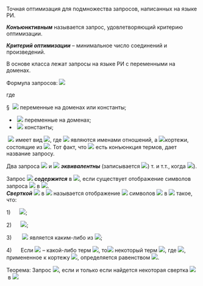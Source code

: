Точная оптимизация для подмножества запросов, написанных на языке РИ.


**_Конъюнктивным_** называется запрос, удовлетворяющий критерию оптимизации.

**_Критерий оптимизации_** – минимальное число соединений и произведений.

В основе класса лежат запросы на языке РИ с переменными на доменах.

Формула запросов: ![](file:///C:/Users/BADF~1/AppData/Local/Temp/msohtmlclip1/01/clip_image002.png) 

где

§  ![](file:///C:/Users/BADF~1/AppData/Local/Temp/msohtmlclip1/01/clip_image004.png) переменные на доменах или константы;

-  ![](file:///C:/Users/BADF~1/AppData/Local/Temp/msohtmlclip1/01/clip_image006.png) переменные на доменах;
-  ![](file:///C:/Users/BADF~1/AppData/Local/Temp/msohtmlclip1/01/clip_image008.png) константы;

 ![](file:///C:/Users/BADF~1/AppData/Local/Temp/msohtmlclip1/01/clip_image010.png) имеет вид ![](file:///C:/Users/BADF~1/AppData/Local/Temp/msohtmlclip1/01/clip_image012.png), где ![](file:///C:/Users/BADF~1/AppData/Local/Temp/msohtmlclip1/01/clip_image014.png) являются именами отношений, а ![](file:///C:/Users/BADF~1/AppData/Local/Temp/msohtmlclip1/01/clip_image016.png)кортежи, состоящие из ![](file:///C:/Users/BADF~1/AppData/Local/Temp/msohtmlclip1/01/clip_image018.png). Тот факт, что ![](file:///C:/Users/BADF~1/AppData/Local/Temp/msohtmlclip1/01/clip_image010.png) есть конъюнкция термов, дает название запросу.

Два запроса ![](file:///C:/Users/BADF~1/AppData/Local/Temp/msohtmlclip1/01/clip_image020.png) и ![](file:///C:/Users/BADF~1/AppData/Local/Temp/msohtmlclip1/01/clip_image022.png) **_эквивалентны_** (записывается ![](file:///C:/Users/BADF~1/AppData/Local/Temp/msohtmlclip1/01/clip_image024.png)) т. и т.т., когда ![](file:///C:/Users/BADF~1/AppData/Local/Temp/msohtmlclip1/01/clip_image026.png)).

Запрос ![](file:///C:/Users/BADF~1/AppData/Local/Temp/msohtmlclip1/01/clip_image020.png) **_содержится_** в ![](file:///C:/Users/BADF~1/AppData/Local/Temp/msohtmlclip1/01/clip_image022.png), если существует отображение символов запроса ![](file:///C:/Users/BADF~1/AppData/Local/Temp/msohtmlclip1/01/clip_image022.png) в ![](file:///C:/Users/BADF~1/AppData/Local/Temp/msohtmlclip1/01/clip_image020.png).  
**_Сверткой_** ![](file:///C:/Users/BADF~1/AppData/Local/Temp/msohtmlclip1/01/clip_image022.png) в ![](file:///C:/Users/BADF~1/AppData/Local/Temp/msohtmlclip1/01/clip_image020.png) называется отображение ![](file:///C:/Users/BADF~1/AppData/Local/Temp/msohtmlclip1/01/clip_image028.png) символов ![](file:///C:/Users/BADF~1/AppData/Local/Temp/msohtmlclip1/01/clip_image022.png) в ![](file:///C:/Users/BADF~1/AppData/Local/Temp/msohtmlclip1/01/clip_image020.png) такое, что:

1)      ![](file:///C:/Users/BADF~1/AppData/Local/Temp/msohtmlclip1/01/clip_image030.png);

2)      ![](file:///C:/Users/BADF~1/AppData/Local/Temp/msohtmlclip1/01/clip_image032.png);

3)       ![](file:///C:/Users/BADF~1/AppData/Local/Temp/msohtmlclip1/01/clip_image034.png) является каким-либо из ![](file:///C:/Users/BADF~1/AppData/Local/Temp/msohtmlclip1/01/clip_image036.png);

4)      Если ![](file:///C:/Users/BADF~1/AppData/Local/Temp/msohtmlclip1/01/clip_image038.png) – какой-либо терм ![](file:///C:/Users/BADF~1/AppData/Local/Temp/msohtmlclip1/01/clip_image040.png), то![](file:///C:/Users/BADF~1/AppData/Local/Temp/msohtmlclip1/01/clip_image042.png) некоторый терм ![](file:///C:/Users/BADF~1/AppData/Local/Temp/msohtmlclip1/01/clip_image044.png), где ![](file:///C:/Users/BADF~1/AppData/Local/Temp/msohtmlclip1/01/clip_image046.png), примененное к кортежу ![](file:///C:/Users/BADF~1/AppData/Local/Temp/msohtmlclip1/01/clip_image048.png), определяется равенством ![](file:///C:/Users/BADF~1/AppData/Local/Temp/msohtmlclip1/01/clip_image050.png).

Теорема: Запрос ![](file:///C:/Users/BADF~1/AppData/Local/Temp/msohtmlclip1/01/clip_image052.png), если и только если найдется некоторая свертка ![](file:///C:/Users/BADF~1/AppData/Local/Temp/msohtmlclip1/01/clip_image022.png) в ![](file:///C:/Users/BADF~1/AppData/Local/Temp/msohtmlclip1/01/clip_image055.png)


